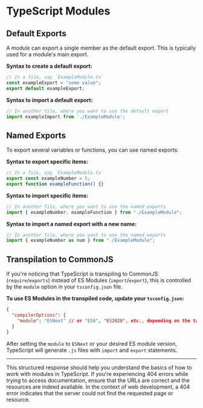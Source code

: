 
# TypeScript Modules

## Default Exports

A module can export a single member as the default export. This is typically used for a module's main export.

**Syntax to create a default export:**

```typescript
// In a file, say `ExampleModule.ts`
const exampleExport = "some value";
export default exampleExport;
```

**Syntax to import a default export:**


```typescript
// In another file, where you want to use the default export
import exampleImport from './ExampleModule';
```

## Named Exports

To export several variables or functions, you can use named exports.

**Syntax to export specific items:**

```typescript
// In a file, say `ExampleModule.ts`
export const exampleNumber = 5;
export function exampleFunction() {}
```

**Syntax to import specific items:**

```typescript
// In another file, where you want to use the named exports
import { exampleNumber, exampleFunction } from "./ExampleModule";
```

**Syntax to import a named export with a new name:**

```typescript
// In another file, where you want to use the named exports
import { exampleNumber as num } from "./ExampleModule";
```

## Transpilation to CommonJS

If you're noticing that TypeScript is transpiling to CommonJS (`require`/`exports`) instead of ES Modules (`import`/`export`), this is controlled by the `module` option in your `tsconfig.json` file.

**To use ES Modules in the transpiled code, update your `tsconfig.json`:**

```json
{
  "compilerOptions": {
    "module": "ESNext" // or "ES6", "ES2020", etc., depending on the target environment
  }
}
```

After setting the `module` to `ESNext` or your desired ES module version, TypeScript will generate `.js` files with `import` and `export` statements.

---

This structured response should help you understand the basics of how to work with modules in TypeScript. If you're experiencing 404 errors while trying to access documentation, ensure that the URLs are correct and the resources are indeed available. In the context of web development, a 404 error indicates that the server could not find the requested page or resource.